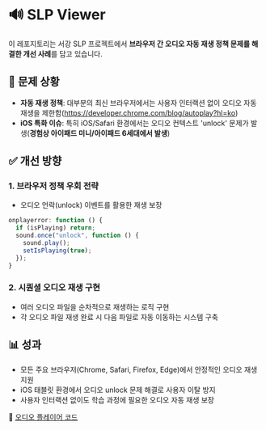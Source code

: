 # 🔊 SLP Viewer

이 레포지토리는 서강 SLP 프로젝트에서 **브라우저 간 오디오 자동 재생 정책 문제를 해결한 개선 사례**를 담고 있습니다.

## 🤯 문제 상황

- **자동 재생 정책**: 대부분의 최신 브라우저에서는 사용자 인터랙션 없이 오디오 자동 재생을 제한함(https://developer.chrome.com/blog/autoplay?hl=ko)
- **iOS 특화 이슈**: 특히 iOS/Safari 환경에서는 오디오 컨텍스트 'unlock' 문제가 발생(**경험상 아이패드 미니/아이패드 6세대에서 발생**)

## ✅ 개선 방향

### 1. **브라우저 정책 우회 전략**

- 오디오 언락(unlock) 이벤트를 활용한 재생 보장

```jsx
onplayerror: function () {
  if (isPlaying) return;
  sound.once("unlock", function () {
    sound.play();
    setIsPlaying(true);
  });
}
```

### 2. **시퀀셜 오디오 재생 구현**

- 여러 오디오 파일을 순차적으로 재생하는 로직 구현
- 각 오디오 파일 재생 완료 시 다음 파일로 자동 이동하는 시스템 구축

## 📊 성과

- 모든 주요 브라우저(Chrome, Safari, Firefox, Edge)에서 안정적인 오디오 재생 지원
- iOS 태블릿 환경에서 오디오 unlock 문제 해결로 사용자 이탈 방지
- 사용자 인터랙션 없이도 학습 과정에 필요한 오디오 자동 재생 보장

📄 [오디오 플레이어 코드](./src/audio.example.jsx)
